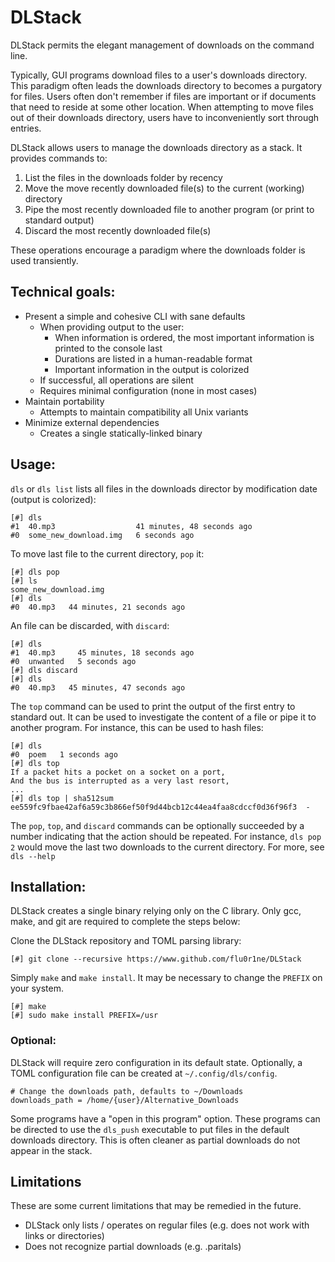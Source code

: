 DLStack
=======

DLStack permits the elegant management of downloads on the command line.

Typically, GUI programs download files to a user's downloads directory. This paradigm often leads the downloads directory to becomes a purgatory for files. Users often don't remember if files are important or if documents that need to reside at some other location. When attempting to move files out of their downloads directory, users have to inconveniently sort through entries. 

DLStack allows users to manage the downloads directory as a stack. It provides commands to:
1. List the files in the downloads folder by recency
2. Move the move recently downloaded file(s) to the current (working) directory
3. Pipe the most recently downloaded file to another program (or print to standard output)
4. Discard the most recently downloaded file(s)

These operations encourage a paradigm where the downloads folder is used transiently.

Technical goals:
----------------
- Present a simple and cohesive CLI with sane defaults
  + When providing output to the user:
    + When information is ordered, the most important information is printed to the console last
    + Durations are listed in a human-readable format
    + Important information in the output is colorized
  + If successful, all operations are silent
  + Requires minimal configuration (none in most cases)
- Maintain portability
  + Attempts to maintain compatibility all Unix variants
- Minimize external dependencies
  + Creates a single statically-linked binary

Usage:
-----

`dls` or `dls list` lists all files in the downloads director by modification date (output is colorized):

    [#] dls
    #1  40.mp3                  41 minutes, 48 seconds ago
    #0  some_new_download.img   6 seconds ago

To move last file to the current directory, `pop` it:

    [#] dls pop
    [#] ls
    some_new_download.img
    [#] dls
    #0  40.mp3   44 minutes, 21 seconds ago

An file can be discarded, with `discard`:

    [#] dls 
    #1  40.mp3     45 minutes, 18 seconds ago
    #0  unwanted   5 seconds ago
    [#] dls discard
    [#] dls
    #0  40.mp3   45 minutes, 47 seconds ago 

The `top` command can be used to print the output of the first entry to standard out. It can be used to investigate the content of a file or pipe it to another program. For instance, this can be used to hash files:

    [#] dls
    #0  poem   1 seconds ago
    [#] dls top
    If a packet hits a pocket on a socket on a port,
    And the bus is interrupted as a very last resort,
    ...
    [#] dls top | sha512sum
    ee559fc9fbae42af6a59c3b866ef50f9d44bcb12c44ea4faa8cdccf0d36f96f3  -

The `pop`, `top`, and `discard` commands can be optionally succeeded by a number indicating that the action should be repeated. For instance, `dls pop 2` would move the last two downloads to the current directory. For more, see `dls --help`

Installation:
-------------

DLStack creates a single binary relying only on the C library. Only gcc, make, and git are required to complete the steps below:

Clone the DLStack repository and TOML parsing library:

    [#] git clone --recursive https://www.github.com/flu0r1ne/DLStack

Simply `make` and `make install`. It may be necessary to change the `PREFIX` on your system.

    [#] make
    [#] sudo make install PREFIX=/usr

### Optional:

DLStack will require zero configuration in its default state. Optionally, a TOML configuration file can be created at `~/.config/dls/config`.

    # Change the downloads path, defaults to ~/Downloads
    downloads_path = /home/{user}/Alternative_Downloads

Some programs have a "open in this program" option. These programs can be directed to use the `dls_push` executable to put files in the default downloads directory. This is often cleaner as partial downloads do not appear in the stack.

Limitations
-----------
These are some current limitations that may be remedied in the future.

- DLStack only lists / operates on regular files (e.g. does not work with links or directories)
- Does not recognize partial downloads (e.g. .paritals)

